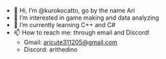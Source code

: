 - 👋 Hi, I’m @kurokocatto, go by the name Ari
- 👀 I’m interested in game making and data analyzing
- 🌱 I’m currently learning C++ and C#
- 📫 How to reach me: through email and Discord!
  + Gmail: aricute311205@gmail.com
  + Discord: arithedino
<!---
kurokocatto/kurokocatto is a ✨ special ✨ repository because its `README.md` (this file) appears on your GitHub profile.
You can click the Preview link to take a look at your changes.
--->
